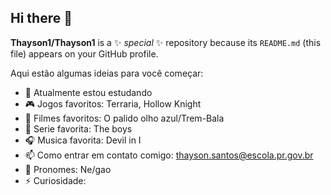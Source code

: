 ## Hi there 👋


**Thayson1/Thayson1** is a ✨ _special_ ✨ repository because its `README.md` (this file) appears on your GitHub profile.

Aqui estão algumas ideias para você começar:

- 🔭 Atualmente estou estudando
- 🎮 Jogos favoritos: Terraria, Hollow Knight
- 🤔 Filmes favoritos: O palido olho azul/Trem-Bala
- 👾 Serie favorita: The boys
- 🎧 Musica favorita: Devil in I
- 📫 Como entrar em contato comigo: thayson.santos@escola.pr.gov.br
- 👻 Pronomes: Ne/gao
- ⚡ Curiosidade: 

